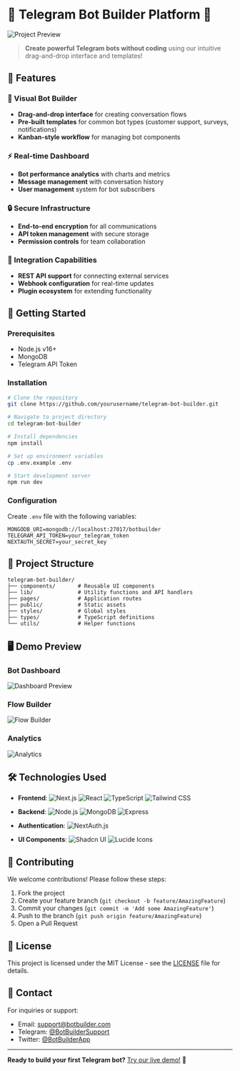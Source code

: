 # 🤖 Telegram Bot Builder Platform 🚀

![Project Preview](<img width="2536" height="1433" alt="image" src="https://github.com/user-attachments/assets/bcd7ea02-7a24-4cad-a771-60fd60e2a4da" />)

> **Create powerful Telegram bots without coding** using our intuitive drag-and-drop interface and templates!

## 🌟 Features

### 🎨 Visual Bot Builder
- **Drag-and-drop interface** for creating conversation flows
- **Pre-built templates** for common bot types (customer support, surveys, notifications)
- **Kanban-style workflow** for managing bot components

### ⚡ Real-time Dashboard
- **Bot performance analytics** with charts and metrics
- **Message management** with conversation history
- **User management** system for bot subscribers

### 🔒 Secure Infrastructure
- **End-to-end encryption** for all communications
- **API token management** with secure storage
- **Permission controls** for team collaboration

### 🔄 Integration Capabilities
- **REST API support** for connecting external services
- **Webhook configuration** for real-time updates
- **Plugin ecosystem** for extending functionality

## 🚀 Getting Started

### Prerequisites
- Node.js v16+
- MongoDB
- Telegram API Token

### Installation
```bash
# Clone the repository
git clone https://github.com/yourusername/telegram-bot-builder.git

# Navigate to project directory
cd telegram-bot-builder

# Install dependencies
npm install

# Set up environment variables
cp .env.example .env

# Start development server
npm run dev
```

### Configuration
Create `.env` file with the following variables:
```env
MONGODB_URI=mongodb://localhost:27017/botbuilder
TELEGRAM_API_TOKEN=your_telegram_token
NEXTAUTH_SECRET=your_secret_key
```

## 🧩 Project Structure

```
telegram-bot-builder/
├── components/       # Reusable UI components
├── lib/              # Utility functions and API handlers
├── pages/            # Application routes
├── public/           # Static assets
├── styles/           # Global styles
├── types/            # TypeScript definitions
└── utils/            # Helper functions
```

## 🖥️ Demo Preview

### Bot Dashboard
![Dashboard Preview](https://via.placeholder.com/600x300.png?text=Bot+Dashboard+Interface)

### Flow Builder
![Flow Builder](https://via.placeholder.com/600x300.png?text=Drag%26Drop+Bot+Flow+Builder)

### Analytics
![Analytics](https://via.placeholder.com/600x300.png?text=Bot+Performance+Analytics)

## 🛠 Technologies Used

- **Frontend**: 
  ![Next.js](https://img.shields.io/badge/Next.js-000000?logo=nextdotjs&logoColor=white)
  ![React](https://img.shields.io/badge/React-61DAFB?logo=react&logoColor=black)
  ![TypeScript](https://img.shields.io/badge/TypeScript-3178C6?logo=typescript&logoColor=white)
  ![Tailwind CSS](https://img.shields.io/badge/Tailwind_CSS-06B6D4?logo=tailwindcss&logoColor=white)

- **Backend**: 
  ![Node.js](https://img.shields.io/badge/Node.js-339933?logo=nodedotjs&logoColor=white)
  ![MongoDB](https://img.shields.io/badge/MongoDB-47A248?logo=mongodb&logoColor=white)
  ![Express](https://img.shields.io/badge/Express-000000?logo=express&logoColor=white)

- **Authentication**: 
  ![NextAuth.js](https://img.shields.io/badge/NextAuth.js-000000?logo=nextdotjs&logoColor=white)

- **UI Components**: 
  ![Shadcn UI](https://img.shields.io/badge/Shadcn_UI-000000?logo=react&logoColor=white)
  ![Lucide Icons](https://img.shields.io/badge/Lucide_Icons-000000?logo=react&logoColor=white)

## 🤝 Contributing

We welcome contributions! Please follow these steps:

1. Fork the project
2. Create your feature branch (`git checkout -b feature/AmazingFeature`)
3. Commit your changes (`git commit -m 'Add some AmazingFeature'`)
4. Push to the branch (`git push origin feature/AmazingFeature`)
5. Open a Pull Request

## 📄 License

This project is licensed under the MIT License - see the [LICENSE](LICENSE) file for details.

## 📧 Contact

For inquiries or support: 
- Email: support@botbuilder.com
- Telegram: [@BotBuilderSupport](https://t.me/BotBuilderSupport)
- Twitter: [@BotBuilderApp](https://twitter.com/BotBuilderApp)

---

**Ready to build your first Telegram bot?** [Try our live demo!](https://demo.botbuilder.com) 🚀
